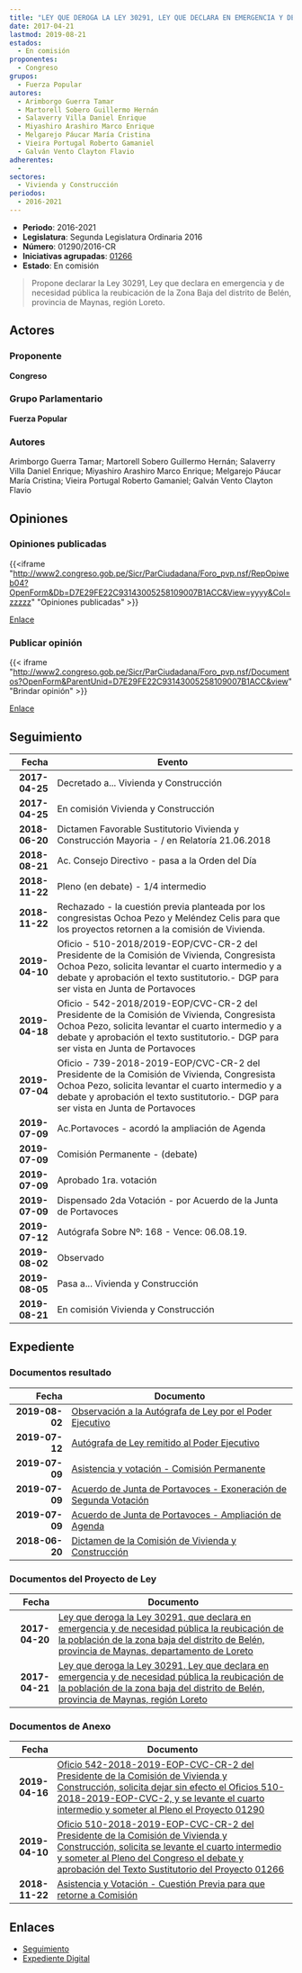 ```yaml
---
title: "LEY QUE DEROGA LA LEY 30291, LEY QUE DECLARA EN EMERGENCIA Y DE NECESIDAD PÚBLICA LA REUBICACIÓN DE LA POBLACIÓN DE LA ZONA BAJA DEL DISTRITO DE BELÉN, PROVINCIA DE MAYNAS, REGIÓN LORETO"
date: 2017-04-21
lastmod: 2019-08-21
estados: 
  - En comisión
proponentes: 
  - Congreso
grupos: 
  - Fuerza Popular
autores: 
  - Arimborgo Guerra Tamar
  - Martorell Sobero Guillermo Hernán
  - Salaverry Villa Daniel Enrique
  - Miyashiro Arashiro Marco Enrique
  - Melgarejo Páucar María Cristina
  - Vieira Portugal Roberto Gamaniel
  - Galván Vento Clayton Flavio
adherentes: 
  - 
sectores: 
  - Vivienda y Construcción
periodos: 
  - 2016-2021
---
```


- **Periodo**: 2016-2021
- **Legislatura**: Segunda Legislatura Ordinaria 2016
- **Número**: 01290/2016-CR
- **Iniciativas agrupadas**: [01266](../../01200/01266)
- **Estado**: En comisión

> Propone declarar la Ley 30291, Ley que declara en emergencia y de necesidad pública la reubicación de la Zona Baja del distrito de Belén, provincia de Maynas, región Loreto.


## Actores

### Proponente

**Congreso**

### Grupo Parlamentario

**Fuerza Popular**

### Autores

Arimborgo Guerra Tamar; Martorell Sobero Guillermo Hernán; Salaverry Villa Daniel Enrique; Miyashiro Arashiro Marco Enrique; Melgarejo Páucar María Cristina; Vieira Portugal Roberto Gamaniel; Galván Vento Clayton Flavio


## Opiniones

### Opiniones publicadas

{{<iframe "http://www2.congreso.gob.pe/Sicr/ParCiudadana/Foro_pvp.nsf/RepOpiweb04?OpenForm&Db=D7E29FE22C93143005258109007B1ACC&View=yyyy&Col=zzzzz" "Opiniones publicadas" >}}

[Enlace](http://www2.congreso.gob.pe/Sicr/ParCiudadana/Foro_pvp.nsf/RepOpiweb04?OpenForm&Db=D7E29FE22C93143005258109007B1ACC&View=yyyy&Col=zzzzz)
### Publicar opinión

{{< iframe "http://www2.congreso.gob.pe/Sicr/ParCiudadana/Foro_pvp.nsf/Documentos?OpenForm&ParentUnid=D7E29FE22C93143005258109007B1ACC&view" "Brindar opinión" >}}

[Enlace](http://www2.congreso.gob.pe/Sicr/ParCiudadana/Foro_pvp.nsf/Documentos?OpenForm&ParentUnid=D7E29FE22C93143005258109007B1ACC&view)

## Seguimiento

| Fecha | Evento |
|------:|--------|
| **2017-04-25** | Decretado a... Vivienda y Construcción|
| **2017-04-25** | En comisión Vivienda y Construcción|
| **2018-06-20** | Dictamen Favorable Sustitutorio Vivienda y Construcción Mayoria - / en Relatoría 21.06.2018|
| **2018-08-21** | Ac. Consejo Directivo - pasa a la Orden del Día|
| **2018-11-22** | Pleno (en debate) - 1/4 intermedio|
| **2018-11-22** | Rechazado - la cuestión previa planteada por los congresistas Ochoa Pezo y Meléndez Celis para que los proyectos retornen a la comisión de Vivienda.|
| **2019-04-10** | Oficio - 510-2018/2019-EOP/CVC-CR-2 del Presidente de la Comisión de Vivienda, Congresista Ochoa Pezo, solicita levantar el cuarto intermedio y a debate y aprobación el texto sustitutorio.- DGP para ser vista en Junta de Portavoces|
| **2019-04-18** | Oficio - 542-2018/2019-EOP/CVC-CR-2 del Presidente de la Comisión de Vivienda, Congresista Ochoa Pezo, solicita levantar el cuarto intermedio y a debate y aprobación el texto sustitutorio.- DGP para ser vista en Junta de Portavoces|
| **2019-07-04** | Oficio - 739-2018-2019-EOP/CVC-CR-2 del Presidente de la Comisión de Vivienda, Congresista Ochoa Pezo, solicita levantar el cuarto intermedio y a debate y aprobación el texto sustitutorio.- DGP para ser vista en Junta de Portavoces|
| **2019-07-09** | Ac.Portavoces - acordó la ampliación de Agenda|
| **2019-07-09** | Comisión Permanente - (debate)|
| **2019-07-09** | Aprobado 1ra. votación|
| **2019-07-09** | Dispensado 2da Votación - por Acuerdo de la Junta de Portavoces|
| **2019-07-12** | Autógrafa Sobre Nº: 168 - Vence: 06.08.19.|
| **2019-08-02** | Observado|
| **2019-08-05** | Pasa a... Vivienda y Construcción|
| **2019-08-21** | En comisión Vivienda y Construcción|


## Expediente


### Documentos resultado

| Fecha | Documento |
|------:|--------|
| **2019-08-02** | [Observación a la Autógrafa de Ley por el Poder Ejecutivo](http://www.leyes.congreso.gob.pe/Documentos/2016_2021/Observacion_a_la_Autografa/OBAU0126620190802.pdf) |
| **2019-07-12** | [Autógrafa de Ley remitido al Poder Ejecutivo](http://www.leyes.congreso.gob.pe/Documentos/2016_2021/Autografas/Ley_y_de_Resolucion_Legislativa/AU0126620190712.pdf) |
| **2019-07-09** | [Asistencia y votación - Comisión Permanente](http://www.leyes.congreso.gob.pe/Documentos/2016_2021/Asistencia_y_Votacion/Proyectos_de_Ley/AV0126620190709.pdf) |
| **2019-07-09** | [Acuerdo de Junta de Portavoces - Exoneración de Segunda Votación](http://www.leyes.congreso.gob.pe/Documentos/2016_2021/Acuerdos/Junta_Portavoces/AJP0126620190709-.pdf) |
| **2019-07-09** | [Acuerdo de Junta de Portavoces - Ampliación de Agenda](http://www.leyes.congreso.gob.pe/Documentos/2016_2021/Acuerdos/Junta_Portavoces/AJP0126620190709.pdf) |
| **2018-06-20** | [Dictamen de la Comisión de Vivienda y Construcción](http://www.leyes.congreso.gob.pe/Documentos/2016_2021/Dictamenes/Proyectos_de_Ley/01290DC24MAY20180620.pdf) |

### Documentos del Proyecto de Ley

| Fecha | Documento |
|------:|--------|
| **2017-04-20** | [Ley que deroga la Ley 30291, que declara en emergencia y de necesidad pública la reubicación de la población de la zona baja del distrito de Belén, provincia de Maynas, departamento de Loreto](http://www.leyes.congreso.gob.pe/Documentos/2016_2021/Proyectos_de_Ley_y_de_Resoluciones_Legislativas/PL0126620170420..pdf) |
| **2017-04-21** | [Ley que deroga la Ley 30291, Ley que declara en emergencia y de necesidad pública la reubicación de la población de la zona baja del distrito de Belén, provincia de Maynas, región Loreto](http://www.leyes.congreso.gob.pe/Documentos/2016_2021/Proyectos_de_Ley_y_de_Resoluciones_Legislativas/PL0129020170421.pdf) |

### Documentos de Anexo

| Fecha | Documento |
|------:|--------|
| **2019-04-16** | [Oficio 542-2018-2019-EOP-CVC-CR-2 del Presidente de la Comisión de Vivienda y Construcción, solicita dejar sin efecto el Oficios 510-2018-2019-EOP-CVC-2, y se levante el cuarto intermedio y someter al Pleno el Proyecto 01290](http://www.leyes.congreso.gob.pe/Documentos/2016_2021/Oficios/Comisiones_Ordinarias/OFICIO-542-2018-2019-EOP-CVC-CR-2.pdf) |
| **2019-04-10** | [Oficio 510-2018-2019-EOP-CVC-CR-2 del Presidente de la Comisión de Vivienda y Construcción, solicita se levante el cuarto intermedio y someter al Pleno del Congreso el debate y aprobación del Texto Sustitutorio del Proyecto 01266](http://www.leyes.congreso.gob.pe/Documentos/2016_2021/Oficios/Congresistas/OFICIO-510-2018-2019-EOP-CVC-CR-2.pdf) |
| **2018-11-22** | [Asistencia y Votación - Cuestión Previa para que retorne a Comisión](http://www.leyes.congreso.gob.pe/Documentos/2016_2021/Asistencia_y_Votacion/Proyectos_de_Ley/AVCP0126620181122.pdf) |

## Enlaces 

- [Seguimiento](http://www2.congreso.gob.pe/Sicr/TraDocEstProc/CLProLey2016.nsf/f7fff46988ca05b1052578e100829cc7/38a13dcd232a50be0525810c00705319?OpenDocument)
- [Expediente Digital](http://www2.congreso.gob.pe/Sicr/TraDocEstProc/CLProLey2016.nsf/f7fff46988ca05b1052578e100829cc7/38a13dcd232a50be0525810c00705319?OpenDocument&Click=05257FB7005EB655.eb71d0cf91d8294e05256cdf006b5706/$Body/0.1C6C)
